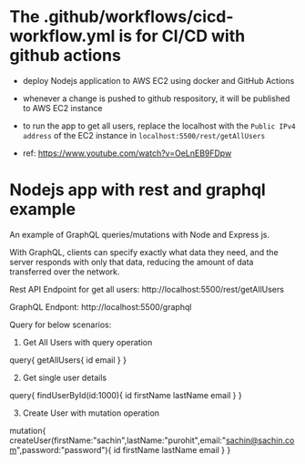 
# The .github/workflows/cicd-workflow.yml is for CI/CD with github actions

- deploy Nodejs application to AWS EC2 using docker and GitHub Actions
- whenever a change is pushed to github respository, it will be published to AWS EC2 instance
- to run the app to get all users, replace the localhost with the `Public IPv4 address` of the EC2 instance in `localhost:5500/rest/getAllUsers` 

- ref: https://www.youtube.com/watch?v=OeLnEB9FDpw

# Nodejs app with rest and graphql example

An example of GraphQL queries/mutations with Node and Express js.

With GraphQL, clients can specify exactly what data they need, and the server responds with only that data, reducing the amount of data transferred over the network.

Rest API Endpoint for get all users: http://localhost:5500/rest/getAllUsers

GraphQL Endpont: http://localhost:5500/graphql

Query for below scenarios: 

1. Get All Users with query operation

query{
  getAllUsers{
    id
    email
  }
}

2. Get single user details

query{
  findUserById(id:1000){
    id
    firstName
    lastName
    email
  }
}

3. Create User with mutation operation

mutation{
  createUser(firstName:"sachin",lastName:"purohit",email:"sachin@sachin.com",password:"password"){
    id
    firstName
    lastName
    email
  }
}
